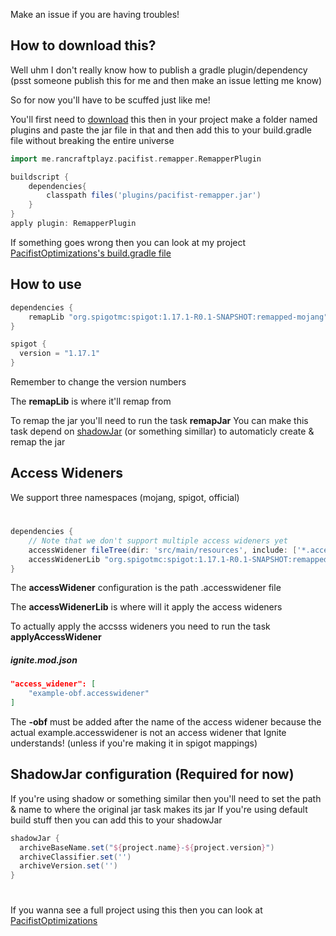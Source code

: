 Make an issue if you are having troubles!
## How to download this?
Well uhm I don't really know how to publish a gradle plugin/dependency (psst someone publish this for me and then make an issue letting me know)

So for now you'll have to be scuffed just like me!

You'll first need to [download](https://github.com/PacifistMC/pacifist-remapper/releases) this
then in your project make a folder named plugins and paste the jar file in that
and then add this to your build.gradle file without breaking the entire universe
```groovy
import me.rancraftplayz.pacifist.remapper.RemapperPlugin

buildscript {
    dependencies{
        classpath files('plugins/pacifist-remapper.jar')
    }
}
apply plugin: RemapperPlugin
```
If something goes wrong then you can look at my project [PacifistOptimizations's build.gradle file](https://github.com/PacifistMC/PacifistOptimizations/blob/2664c715836988f68787b30e95d11ada29dc7400/build.gradle)

## How to use
```groovy
dependencies {
    remapLib "org.spigotmc:spigot:1.17.1-R0.1-SNAPSHOT:remapped-mojang"
}

spigot {
  version = "1.17.1"
}
```
Remember to change the version numbers

The **remapLib** is where it'll remap from

To remap the jar you'll need to run the task **remapJar**
You can make this task depend on [shadowJar](https://github.com/PacifistMC/pacifist-remapper#shadowjar-configuration-required-for-now) (or something simillar) to automaticly create & remap the jar

## Access Wideners
We support three namespaces (mojang, spigot, official)
#
```groovy
dependencies {
    // Note that we don't support multiple access wideners yet
    accessWidener fileTree(dir: 'src/main/resources', include: ['*.accesswidener'])
    accessWidenerLib "org.spigotmc:spigot:1.17.1-R0.1-SNAPSHOT:remapped-mojang"
}
```
The **accessWidener** configuration is the path .accesswidener file

The **accessWidenerLib** is where will it apply the access wideners

To actually apply the accsss wideners you need to run the task **applyAccessWidener**

##### ignite.mod.json
```json
"access_widener": [
    "example-obf.accesswidener"
]
  ```
  The **-obf** must be added after the name of the access widener because the actual example.accesswidener is not an access widener that Ignite understands! (unless if you're making it in spigot mappings)
  
  ## ShadowJar configuration (Required for now)
  If you're using shadow or something similar then you'll need to set the path & name to where the original jar task makes its jar
  If you're using default build stuff then you can add this to your shadowJar
  ```groovy
  shadowJar {
    archiveBaseName.set("${project.name}-${project.version}")
    archiveClassifier.set('')
    archiveVersion.set('')
  }
  ```
  
  # 
  # 
  If you wanna see a full project using this then you can look at [PacifistOptimizations](https://github.com/PacifistMC/PacifistOptimizations)
